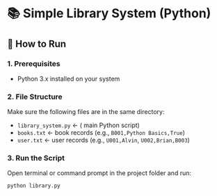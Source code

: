 # 📚 Simple Library System (Python)

## 🚀 How to Run

### 1. Prerequisites
- Python 3.x installed on your system

### 2. File Structure
Make sure the following files are in the same directory:
- `library_system.py` ← ( main Python script)
- `books.txt` ← book records (e.g., `B001,Python Basics,True`)
- `user.txt` ← user records (e.g., `U001,Alvin`, `U002,Brian,B003`)

### 3. Run the Script
Open terminal or command prompt in the project folder and run:

```bash
python library.py
